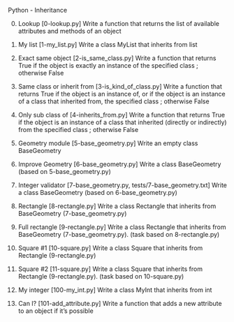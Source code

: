 Python - Inheritance

0. Lookup [0-lookup.py]
Write a function that returns the list of available attributes and methods of an object

1. My list [1-my_list.py]
Write a class MyList that inherits from list

2. Exact same object [2-is_same_class.py]
Write a function that returns True if the object is exactly an instance of the specified class ; otherwise False

3. Same class or inherit from [3-is_kind_of_class.py]
Write a function that returns True if the object is an instance of, or if the object is an instance of a class that inherited from, the specified class ; otherwise False

4. Only sub class of [4-inherits_from.py]
Write a function that returns True if the object is an instance of a class that inherited (directly or indirectly) from the specified class ; otherwise False

5. Geometry module [5-base_geometry.py]
Write an empty class BaseGeometry

6. Improve Geometry [6-base_geometry.py]
Write a class BaseGeometry (based on 5-base_geometry.py)

7. Integer validator [7-base_geometry.py, tests/7-base_geometry.txt]
Write a class BaseGeometry (based on 6-base_geometry.py)

8. Rectangle [8-rectangle.py]
Write a class Rectangle that inherits from BaseGeometry (7-base_geometry.py)

9. Full rectangle [9-rectangle.py]
Write a class Rectangle that inherits from BaseGeometry (7-base_geometry.py). (task based on 8-rectangle.py)

10. Square #1 [10-square.py]
Write a class Square that inherits from Rectangle (9-rectangle.py)

11. Square #2 [11-square.py]
Write a class Square that inherits from Rectangle (9-rectangle.py). (task based on 10-square.py)

12. My integer [100-my_int.py]
Write a class MyInt that inherits from int

13. Can I? [101-add_attribute.py]
Write a function that adds a new attribute to an object if it’s possible
